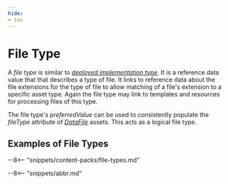 ```yaml
---
hide:
- toc
---
```


<!-- SPDX-License-Identifier: CC-BY-4.0 -->
<!-- Copyright Contributors to the Egeria project. -->

# File Type

A *file type* is similar to [*deployed implementation type*](/concepts/deployed-implementation-type).  It is a reference data value that that describes a type of file.  It links to reference data about the file extensions for the type of file to allow matching of a file's extension to a specific asset type.  Again the file type may link to templates and resources for processing files of this type.

The file type's *preferredValue* can be used to consistently populate the *fileType* attribute of [*DataFile*](/types/2/0220-Files-and-Folders) assets.  This acts as a logical file type.

## Examples of File Types

--8<-- "snippets/content-packs/file-types.md"

--8<-- "snippets/abbr.md"
